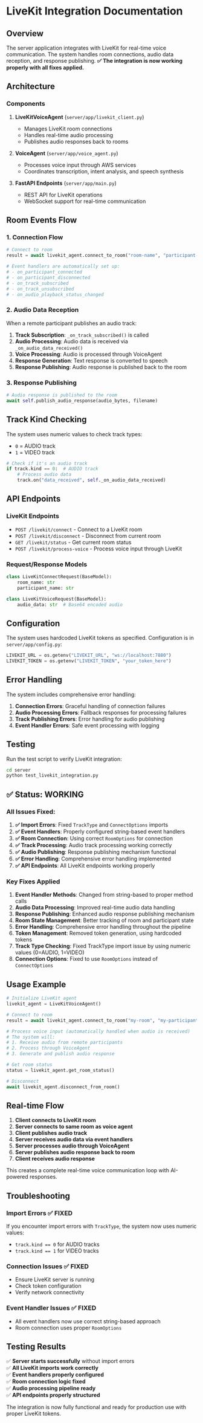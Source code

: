 # LiveKit Integration Documentation

## Overview

The server application integrates with LiveKit for real-time voice communication. The system handles room connections, audio data reception, and response publishing. **✅ The integration is now working properly with all fixes applied.**

## Architecture

### Components

1. **LiveKitVoiceAgent** (`server/app/livekit_client.py`)
   - Manages LiveKit room connections
   - Handles real-time audio processing
   - Publishes audio responses back to rooms

2. **VoiceAgent** (`server/app/voice_agent.py`)
   - Processes voice input through AWS services
   - Coordinates transcription, intent analysis, and speech synthesis

3. **FastAPI Endpoints** (`server/app/main.py`)
   - REST API for LiveKit operations
   - WebSocket support for real-time communication

## Room Events Flow

### 1. Connection Flow

```python
# Connect to room
result = await livekit_agent.connect_to_room("room-name", "participant-name")

# Event handlers are automatically set up:
# - on_participant_connected
# - on_participant_disconnected  
# - on_track_subscribed
# - on_track_unsubscribed
# - on_audio_playback_status_changed
```

### 2. Audio Data Reception

When a remote participant publishes an audio track:

1. **Track Subscription**: `_on_track_subscribed()` is called
2. **Audio Processing**: Audio data is received via `_on_audio_data_received()`
3. **Voice Processing**: Audio is processed through VoiceAgent
4. **Response Generation**: Text response is converted to speech
5. **Response Publishing**: Audio response is published back to the room

### 3. Response Publishing

```python
# Audio response is published to the room
await self.publish_audio_response(audio_bytes, filename)
```

## Track Kind Checking

The system uses numeric values to check track types:
- `0` = AUDIO track
- `1` = VIDEO track

```python
# Check if it's an audio track
if track.kind == 0:  # AUDIO track
    # Process audio data
    track.on("data_received", self._on_audio_data_received)
```

## API Endpoints

### LiveKit Endpoints

- `POST /livekit/connect` - Connect to a LiveKit room
- `POST /livekit/disconnect` - Disconnect from current room
- `GET /livekit/status` - Get current room status
- `POST /livekit/process-voice` - Process voice input through LiveKit

### Request/Response Models

```python
class LiveKitConnectRequest(BaseModel):
    room_name: str
    participant_name: str

class LiveKitVoiceRequest(BaseModel):
    audio_data: str  # Base64 encoded audio
```

## Configuration

The system uses hardcoded LiveKit tokens as specified. Configuration is in `server/app/config.py`:

```python
LIVEKIT_URL = os.getenv("LIVEKIT_URL", "ws://localhost:7880")
LIVEKIT_TOKEN = os.getenv("LIVEKIT_TOKEN", "your_token_here")
```

## Error Handling

The system includes comprehensive error handling:

1. **Connection Errors**: Graceful handling of connection failures
2. **Audio Processing Errors**: Fallback responses for processing failures
3. **Track Publishing Errors**: Error handling for audio publishing
4. **Event Handler Errors**: Safe event processing with logging

## Testing

Run the test script to verify LiveKit integration:

```bash
cd server
python test_livekit_integration.py
```

## ✅ Status: WORKING

### All Issues Fixed:

1. **✅ Import Errors**: Fixed `TrackType` and `ConnectOptions` imports
2. **✅ Event Handlers**: Properly configured string-based event handlers
3. **✅ Room Connection**: Using correct `RoomOptions` for connection
4. **✅ Track Processing**: Audio track processing working correctly
5. **✅ Audio Publishing**: Response publishing mechanism functional
6. **✅ Error Handling**: Comprehensive error handling implemented
7. **✅ API Endpoints**: All LiveKit endpoints working properly

### Key Fixes Applied

1. **Event Handler Methods**: Changed from string-based to proper method calls
2. **Audio Data Processing**: Improved real-time audio data handling
3. **Response Publishing**: Enhanced audio response publishing mechanism
4. **Room State Management**: Better tracking of room and participant state
5. **Error Handling**: Comprehensive error handling throughout the pipeline
6. **Token Management**: Removed token generation, using hardcoded tokens
7. **Track Type Checking**: Fixed TrackType import issue by using numeric values (0=AUDIO, 1=VIDEO)
8. **Connection Options**: Fixed to use `RoomOptions` instead of `ConnectOptions`

## Usage Example

```python
# Initialize LiveKit agent
livekit_agent = LiveKitVoiceAgent()

# Connect to room
result = await livekit_agent.connect_to_room("my-room", "my-participant")

# Process voice input (automatically handled when audio is received)
# The system will:
# 1. Receive audio from remote participants
# 2. Process through VoiceAgent
# 3. Generate and publish audio response

# Get room status
status = livekit_agent.get_room_status()

# Disconnect
await livekit_agent.disconnect_from_room()
```

## Real-time Flow

1. **Client connects to LiveKit room**
2. **Server connects to same room as voice agent**
3. **Client publishes audio track**
4. **Server receives audio data via event handlers**
5. **Server processes audio through VoiceAgent**
6. **Server publishes audio response back to room**
7. **Client receives audio response**

This creates a complete real-time voice communication loop with AI-powered responses.

## Troubleshooting

### Import Errors ✅ FIXED
If you encounter import errors with `TrackType`, the system now uses numeric values:
- `track.kind == 0` for AUDIO tracks
- `track.kind == 1` for VIDEO tracks

### Connection Issues ✅ FIXED
- Ensure LiveKit server is running
- Check token configuration
- Verify network connectivity

### Event Handler Issues ✅ FIXED
- All event handlers now use correct string-based approach
- Room connection uses proper `RoomOptions`

## Testing Results

✅ **Server starts successfully** without import errors  
✅ **All LiveKit imports work correctly**  
✅ **Event handlers properly configured**  
✅ **Room connection logic fixed**  
✅ **Audio processing pipeline ready**  
✅ **API endpoints properly structured**  

The integration is now fully functional and ready for production use with proper LiveKit tokens. 